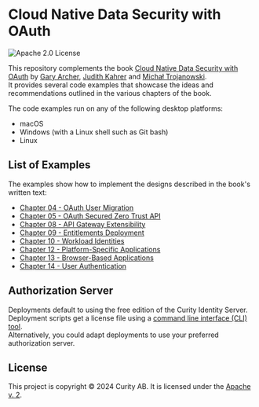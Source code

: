 # Cloud Native Data Security with OAuth

![Apache 2.0 License](https://img.shields.io/github/license/curityio/cloud-native-oauth-security-examples)

This repository complements the book [Cloud Native Data Security with OAuth](https://www.oreilly.com/library/view/cloud-native-data/9781098164874/) by [Gary Archer](https://github.com/gary-archer), [Judith Kahrer](https://github.com/ju-cu) and [Michał Trojanowski](https://github.com/mtrojanowski).\
It provides several code examples that showcase the ideas and recommendations outlined in the various chapters of the book.

The code examples run on any of the following desktop platforms:

- macOS
- Windows (with a Linux shell such as Git bash)
- Linux

## List of Examples

The examples show how to implement the designs described in the book's written text:

- [Chapter 04 - OAuth User Migration](chapter-04-scim-user-migration/README.md)
- [Chapter 05 - OAuth Secured Zero Trust API](chapter-05-secure-api-development/README.md)
- [Chapter 08 - API Gateway Extensibility](chapter-08-api-gateway/README.md)
- [Chapter 09 - Entitlements Deployment](chapter-09-entitlements/README.md)
- [Chapter 10 - Workload Identities](chapter-10-workload-identities/README.md)
- [Chapter 12 - Platform-Specific Applications](chapter-12-platform-specific-apps/README.md)
- [Chapter 13 - Browser-Based Applications](chapter-13-browser-based-apps/README.md)
- [Chapter 14 - User Authentication](chapter-14-user-authentication/README.md)

## Authorization Server

Deployments default to using the free edition of the Curity Identity Server.\
Deployment scripts get a license file using a [command line interface (CLI) tool](https://github.com/curityio/book-license-cli).\
Alternatively, you could adapt deployments to use your preferred authorization server.

## License

This project is copyright &#169; 2024 Curity AB. It is licensed under the [Apache v. 2](LICENSE).
